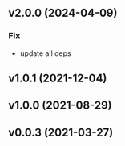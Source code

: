 ## v2.0.0 (2024-04-09)

### Fix

- update all deps

## v1.0.1 (2021-12-04)

## v1.0.0 (2021-08-29)

## v0.0.3 (2021-03-27)
